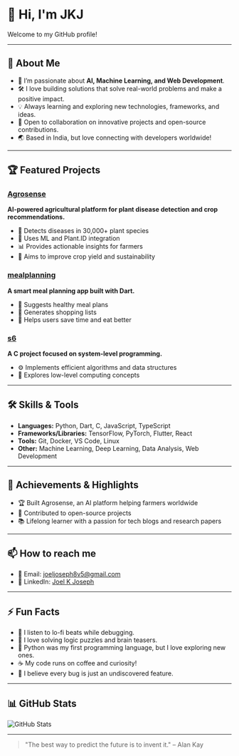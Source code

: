 # 👋 Hi, I'm JKJ

Welcome to my GitHub profile!

---

## 🚀 About Me
- 🌱 I’m passionate about **AI, Machine Learning, and Web Development**.
- 🛠️ I love building solutions that solve real-world problems and make a positive impact.
- 💡 Always learning and exploring new technologies, frameworks, and ideas.
- 🤝 Open to collaboration on innovative projects and open-source contributions.
- 🌏 Based in India, but love connecting with developers worldwide!

---

## 🏆 Featured Projects

### [Agrosense](https://github.com/jkj-byte/Agrosense)
**AI-powered agricultural platform for plant disease detection and crop recommendations.**
- 🌱 Detects diseases in 30,000+ plant species
- 🤖 Uses ML and Plant.ID integration
- 📊 Provides actionable insights for farmers
- 🌾 Aims to improve crop yield and sustainability

### [mealplanning](https://github.com/jkj-byte/mealplanning)
**A smart meal planning app built with Dart.**
- 🥗 Suggests healthy meal plans
- 🛒 Generates shopping lists
- 📅 Helps users save time and eat better

### [s6](https://github.com/jkj-byte/s6)
**A C project focused on system-level programming.**
- ⚙️ Implements efficient algorithms and data structures
- 🧩 Explores low-level computing concepts

---

## 🛠️ Skills & Tools

- **Languages:** Python, Dart, C, JavaScript, TypeScript
- **Frameworks/Libraries:** TensorFlow, PyTorch, Flutter, React
- **Tools:** Git, Docker, VS Code, Linux
- **Other:** Machine Learning, Deep Learning, Data Analysis, Web Development

---

## 🏅 Achievements & Highlights
- 🏆 Built Agrosense, an AI platform helping farmers worldwide
- 🌟 Contributed to open-source projects
- 📚 Lifelong learner with a passion for tech blogs and research papers

---

## 📫 How to reach me
- 📧 Email: joeljoseph8v5@gmail.com
- 💼 LinkedIn: [Joel K Joseph](https://www.linkedin.com/in/joel-k-joseph-0589a9254/)

---

## ⚡ Fun Facts
- 🎵 I listen to lo-fi beats while debugging.
- 🧩 I love solving logic puzzles and brain teasers.
- 🐍 Python was my first programming language, but I love exploring new ones.
- ☕ My code runs on coffee and curiosity!
- 🚀 I believe every bug is just an undiscovered feature.

---

## 📊 GitHub Stats

![GitHub Stats](https://github-readme-stats.vercel.app/api?username=jkj-byte&show_icons=true&theme=radical)

---

> "The best way to predict the future is to invent it." – Alan Kay
